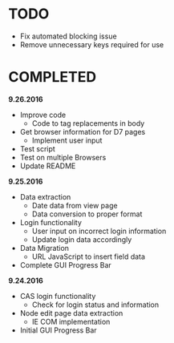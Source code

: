 # TODO

+ Fix automated blocking issue
+ Remove unnecessary keys required for use

# COMPLETED

**9.26.2016**
+ Improve code
  + Code to tag replacements in body
+ Get browser information for D7 pages
  + Implement user input
+ Test script
+ Test on multiple Browsers
+ Update README

**9.25.2016**
+ Data extraction
  + Date data from view page
  + Data conversion to proper format
+ Login functionality
  + User input on incorrect login information
  + Update login data accordingly
+ Data Migration
  + URL JavaScript to insert field data
+ Complete GUI Progress Bar

**9.24.2016**
+ CAS login functionality
  + Check for login status and information
+ Node edit page data extraction
  + IE COM implementation
+ Initial GUI Progress Bar
